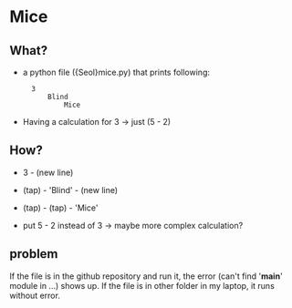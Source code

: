 # Mice

## What?
- a python file ({Seol}mice.py) that prints following:

		3
			Blind
				Mice


- Having a calculation for 3 -> just (5 - 2)

## How?
- 3 - (new line)
- (tap) - 'Blind' - (new line)
- (tap) - (tap) - 'Mice'

- put 5 - 2 instead of 3 -> maybe more complex calculation?

## problem
If the file is in the github repository and run it, the error (can't find '__main__' module in ...) shows up. If the file is in other folder in my laptop, it runs without error.
